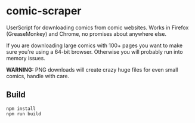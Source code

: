 # comic-scraper
UserScript for downloading comics from comic websites. Works in Firefox (GreaseMonkey) and Chrome, no promises about anywhere else.

If you are downloading large comics with 100+ pages you want to make sure you're using a 64-bit browser. Otherwise you will probably run into memory issues.

**WARNING:** PNG downloads will create crazy huge files for even small comics, handle with care.

## Build
```
npm install
npm run build
```
